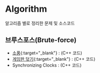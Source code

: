 # Algorithm
알고리즘 별로 정리한 문제 및 소스코드

## 브루스포스(Brute-force)
* [소풍](https://algospot.com/judge/problem/read/PICNIC){:target="_blank"} : (C++ 코드)
* [게임판 덮기](https://algospot.com/judge/problem/read/PICNIC){:target="_blank"} : (C++ 코드)
* Synchronizing Clocks : (C++ 코드)
